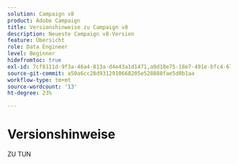 ```yaml
---
solution: Campaign v8
product: Adobe Campaign
title: Versionshinweise zu Campaign v8
description: Neueste Campaign v8-Version
feature: Übersicht
role: Data Engineer
level: Beginner
hidefromtoc: true
exl-id: 7cf8111d-9f3a-46a4-813a-d4e43a1d1471,a9d18e75-18e7-491e-bfc4-671c3600396e
source-git-commit: a50a6cc28d9312910668205e528888fae5d0b1aa
workflow-type: tm+mt
source-wordcount: '13'
ht-degree: 23%

---
```


# Versionshinweise

ZU TUN

